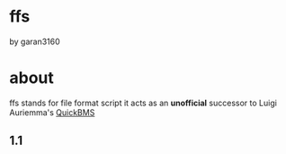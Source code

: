 # ffs
by garan3160

# about
ffs stands for file format script
it acts as an **unofficial** successor to Luigi Auriemma's [QuickBMS](https://aluigi.altervista.org/quickbms.htm)

## 1.1
